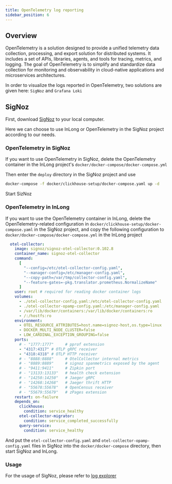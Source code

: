 ```yaml
---
title: OpenTelemetry log reporting
sidebar_position: 6
---
```


## Overview

OpenTelemetry is a solution designed to provide a unified telemetry data collection, processing, and export solution for distributed systems. It includes a set of APIs, libraries, agents, and tools for tracing, metrics, and logging. The goal of OpenTelemetry is to simplify and standardize data collection for monitoring and observability in cloud-native applications and microservices architectures.

In order to visualize the logs reported in OpenTelemetry, two solutions are given here: `SigNoz` and `Grafana Loki`

## SigNoz

First, download [SigNoz](https://github.com/SigNoz/signoz) to your local computer.

Here we can choose to use InLong or OpenTelemetry in the SigNoz project according to our needs.

### OpenTelemetry in SigNoz

If you want to use OpenTelemetry in SigNoz, delete the OpenTelemetry container in the InLong project's `docker/docker-compose/docker-compose.yml`

Then enter the `deploy` directory in the SigNoz project and use

```bash
docker-compose -f docker/clickhouse-setup/docker-compose.yaml up -d
```

Start SizNoz

### OpenTelemetry in InLong

If you want to use the OpenTelemetry container in InLong, delete the OpenTelemetry-related configuration in `docker/clickhouse-setup/docker-compose.yaml` in the SigNoz project, and copy the following configuration to `docker/docker-compose/docker-compose.yml` in the InLong project
```yaml
  otel-collector:
    image: signoz/signoz-otel-collector:0.102.8
    container_name: signoz-otel-collector
    command:
      [
        "--config=/etc/otel-collector-config.yaml",
        "--manager-config=/etc/manager-config.yaml",
        "--copy-path=/var/tmp/collector-config.yaml",
        "--feature-gates=-pkg.translator.prometheus.NormalizeName"
      ]
    user: root # required for reading docker container logs
    volumes:
      - ./otel-collector-config.yaml:/etc/otel-collector-config.yaml
      - ./otel-collector-opamp-config.yaml:/etc/manager-config.yaml
      - /var/lib/docker/containers:/var/lib/docker/containers:ro
      - /:/hostfs:ro
    environment:
      - OTEL_RESOURCE_ATTRIBUTES=host.name=signoz-host,os.type=linux
      - DOCKER_MULTI_NODE_CLUSTER=false
      - LOW_CARDINAL_EXCEPTION_GROUPING=false
    ports:
      # - "1777:1777"     # pprof extension
      - "4317:4317" # OTLP gRPC receiver
      - "4318:4318" # OTLP HTTP receiver
      # - "8888:8888"     # OtelCollector internal metrics
      # - "8889:8889"     # signoz spanmetrics exposed by the agent
      # - "9411:9411"     # Zipkin port
      # - "13133:13133"   # health check extension
      # - "14250:14250"   # Jaeger gRPC
      # - "14268:14268"   # Jaeger thrift HTTP
      # - "55678:55678"   # OpenCensus receiver
      # - "55679:55679"   # zPages extension
    restart: on-failure
    depends_on:
      clickhouse:
        condition: service_healthy
      otel-collector-migrator:
        condition: service_completed_successfully
      query-service:
        condition: service_healthy

```
And put the `otel-collector-config.yaml` and `otel-collector-opamp-config.yaml` files in SigNoz into the `docker/docker-compose` directory, then start SigNoz and InLong.

### Usage

For the usage of SigNoz, please refer to [log explorer](https://signoz.io/docs/product-features/logs-explorer/)
